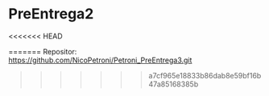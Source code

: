 # PreEntrega2

<<<<<<< HEAD

=======
Repositor: https://github.com/NicoPetroni/Petroni_PreEntrega3.git
>>>>>>> a7cf965e18833b86dab8e59bf16b47a85168385b
